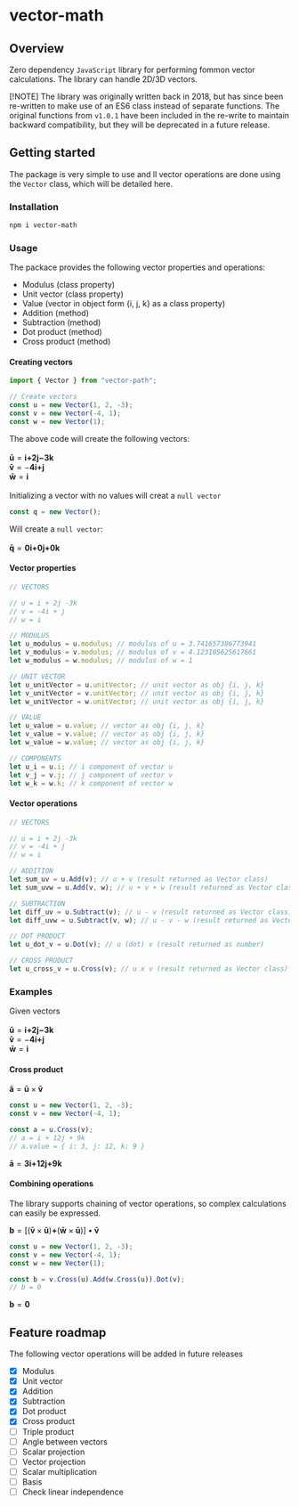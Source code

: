 # vector-math

## Overview

Zero dependency `JavaScript` library for performing fommon vector calculations. The library can handle 2D/3D vectors.

[!NOTE]
The library was originally written back in 2018, but has since been re-written to make use of an ES6 class instead of separate functions. The original functions from `v1.0.1` have been included in the re-write to maintain backward compatibility, but they will be deprecated in a future release.

## Getting started

The package is very simple to use and ll vector operations are done using the `Vector` class, which will be detailed here.

### Installation

```bash
npm i vector-math
```

### Usage

The packace provides the following vector properties and operations:

- Modulus (class property)
- Unit vector (class property)
- Value (vector in object form {i, j, k} as a class property)
- Addition (method)
- Subtraction (method)
- Dot product (method)
- Cross product (method)

#### Creating vectors

```javascript
import { Vector } from "vector-path";

// Create vectors
const u = new Vector(1, 2, -3);
const v = new Vector(-4, 1);
const w = new Vector(1);
```

The above code will create the following vectors:
<br>
<br>
$\mathbf{\bar{u}}=\mathbf{i}\mathbf{+}\mathbf{2j}\mathbf{-}\mathbf{3k}$
<br>
$\mathbf{\bar{v}}=-\mathbf{4i}\mathbf{+}\mathbf{j}$
<br>
$\mathbf{\bar{w}}=\mathbf{i}$
<br>
<br>
Initializing a vector with no values will creat a `null vector`
<br>

```javascript
const q = new Vector();
```

Will create a `null vector`:
<br>
<br>
$\mathbf{\bar{q}}=\mathbf{0i}\mathbf{+}\mathbf{0j}\mathbf{+}\mathbf{0k}$
<br>

#### Vector properties

```javascript
// VECTORS

// u = i + 2j -3k
// v = -4i + j
// w = i

// MODULUS
let u_modulus = u.modulus; // modulus of u = 3.741657386773941
let v_modulus = v.modulus; // modulus of v = 4.123105625617661
let w_modulus = w.modulus; // modulus of w = 1

// UNIT VECTOR
let u_unitVector = u.unitVector; // unit vector as obj {i, j, k}
let v_unitVector = v.unitVector; // unit vector as obj {i, j, k}
let w_unitVector = w.unitVector; // unit vector as obj {i, j, k}

// VALUE
let u_value = u.value; // vector as obj {i, j, k}
let v_value = v.value; // vector as obj {i, j, k}
let w_value = w.value; // vector as obj {i, j, k}

// COMPONENTS
let u_i = u.i; // i component of vector u
let v_j = v.j; // j component of vector v
let w_k = w.k; // k component of vector w
```

#### Vector operations

```javascript
// VECTORS

// u = i + 2j -3k
// v = -4i + j
// w = i

// ADDITION
let sum_uv = u.Add(v); // u + v (result returned as Vector class)
let sum_uvw = u.Add(v, w); // u + v + w (result returned as Vector class)

// SUBTRACTION
let diff_uv = u.Subtract(v); // u - v (result returned as Vector class)
let diff_uvw = u.Subtract(v, w); // u - v - w (result returned as Vector class)

// DOT PRODUCT
let u_dot_v = u.Dot(v); // u (dot) v (result returned as number)

// CROSS PRODUCT
let u_cross_v = u.Cross(v); // u x v (result returned as Vector class)
```

### Examples

Given vectors
<br>
<br>
$\mathbf{\bar{u}}=\mathbf{i}\mathbf{+}\mathbf{2j}\mathbf{-}\mathbf{3k}$
<br>
$\mathbf{\bar{v}}=-\mathbf{4i}\mathbf{+}\mathbf{j}$
<br>
$\mathbf{\bar{w}}=\mathbf{i}$
<br>

#### Cross product

$\mathbf{\bar{a}}=\mathbf{\bar{u}}\times\mathbf{\bar{v}}$

```javascript
const u = new Vector(1, 2, -3);
const v = new Vector(-4, 1);

const a = u.Cross(v);
// a = i + 12j + 9k
// a.value = { i: 3, j: 12, k: 9 }
```

$\mathbf{\bar{a}}=\mathbf{3i}\mathbf{+}\mathbf{12j}\mathbf{+}\mathbf{9k}$

#### Combining operations

The library supports chaining of vector operations, so complex calculations can easily be expressed.

$\mathbf{b}=[(\mathbf{\bar{v}}\times\mathbf{\bar{u}})\mathbf{+}(\mathbf{\bar{w}}\times\mathbf{\bar{u}})]\bullet\mathbf{\bar{v}}$

```javascript
const u = new Vector(1, 2, -3);
const v = new Vector(-4, 1);
const w = new Vector(1);

const b = v.Cross(u).Add(w.Cross(u)).Dot(v);
// b = 0
```

$\mathbf{b}=\mathbf{0}$

## Feature roadmap

The following vector operations will be added in future releases

- [x] Modulus
- [x] Unit vector
- [x] Addition
- [x] Subtraction
- [x] Dot product
- [x] Cross product
- [ ] Triple product
- [ ] Angle between vectors
- [ ] Scalar projection
- [ ] Vector projection
- [ ] Scalar multiplication
- [ ] Basis
- [ ] Check linear independence
